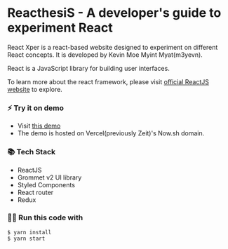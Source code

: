 # ReacthesiS - A developer's guide to experiment React

React Xper is a react-based website designed to experiment on different React concepts. It is developed by Kevin Moe Myint Myat(m3yevn).

React is a JavaScript library for building user interfaces.

To learn more about the react framework, please visit [official ReactJS website](https://reactjs.org) to explore.

### ⚡ Try it on demo

- Visit [this demo]
- The demo is hosted on Vercel(previously Zeit)'s Now.sh domain.

[this demo]: https://react-xper.now.sh

### 📚 Tech Stack

- ReactJS
- Grommet v2 UI library
- Styled Components
- React router
- Redux

### 🏃‍♂️ Run this code with

```
$ yarn install
$ yarn start
```
